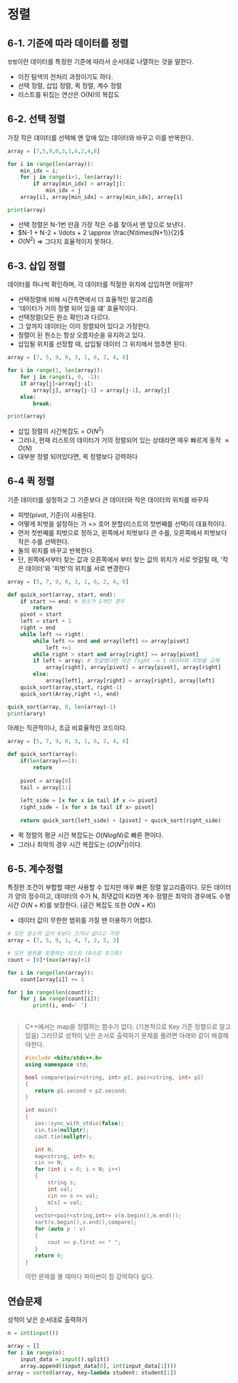 # 정렬

## 6-1. 기준에 따라 데이터를 정렬

`정렬`이란 데이터를 특정한 기준에 따라서 순서대로 나열하는 것을 말한다.
- 이진 탐색의 전처리 과정이기도 하다.
- 선택 정렬, 삽입 정렬, 퀵 정렬, 계수 정렬
- 리스트를 뒤집는 연산은 O(N)의 복잡도

## 6-2. 선택 정렬
가장 작은 데이터를 선택해 맨 앞에 있는 데이터와 바꾸고 이를 반복한다.
```python
array = [7,5,9,0,3,1,6,2,4,8]

for i in range(len(array)):
	min_idx = i;
	for j in range(i+1, len(array)):
    	if array[min_idx] > array[j]:
        	min_idx = j
	array[i], array[min_idx] = array[min_idx], array[i]

print(array)
```
- 선택 정렬은 N-1번 만큼 가장 작은 수를 찾아서 맨 앞으로 보낸다.
- $N-1 + N-2 + \ldots + 2 \approx \frac{N\times(N+1)}{2}$  
- $O(N^2)$ => 그다지 효율적이지 못하다.

## 6-3. 삽입 정렬
데이터를 하나씩 확인하며, 각 데이터를 적절한 위치에 삽입하면 어떨까?
- 선택정렬에 비해 시간측면에서 더 효율적인 알고리즘
- '데이터가 거의 정렬 되어 있을 떄' 효율적이다.
- 선택정렬(모든 원소 확인)과 다르다.
- 그 앞까지 데이터는 이미 정렬되어 있다고 가정한다.
- 정렬이 된 원소는 항상 오름차순을 유지하고 있다.
- 삽입될 위치를 선정할 때, 삽입될 데이터 그 위치에서 멈추면 된다.

```python
array = [7, 5, 9, 9, 3, 1, 6, 2, 4, 8]

for i in range(1, len(array)):
	for j in range(i, 0, -1):
    if array[j]<array[j-i[:
    	array[j], array[j-1] = array[j-1], array[j]
	else:
    	break;

print(array)
```

- 삽입 정렬의 시간복잡도 = $O(N^2)$
- 그러나, 현재 리스트의 데이터가 거의 정렬되어 있는 상태라면 매우 빠르게 동작 $\approx O(N)$
- 대부분 정렬 되어있다면, 퀵 정렬보다 강력하다

## 6-4 퀵 정렬
기준 데이터를 설정하고 그 기준보다 큰 데이터와 작은 데이터의 위치를 바꾸자

- 피벗(pivot, 기준)이 사용된다.
- 어떻게 피벗을 설정하는 가 => 호어 분할(리스트의 첫번째를 선택)이 대표적이다.
- 먼저 첫번째를 피벗으로 정하고, 왼쪽에서 피벗보다 큰 수를, 오른쪽에서 피벗보다 작은 수를 선택한다.
- 둘의 위치를 바꾸고 반복한다.
- 단, 왼쪽에서부터 찾는 값과 오른쪽에서 부터 찾는 값의 위치가 서로 엇갈릴 때, '작은 데이터'와 '피벗'의 위치를 서로 변경한다

```python
array = [5, 7, 9, 0, 3, 1, 6, 2, 4, 8]

def quick_sort(array, start, end):
	if start >= end: # 원소가 1개인 경우
    	return
    pivot = start 
    left = start + 1
    right = end
    while left <= right:
    	while left <= end and array[left] <= array[pivot]
        	left +=1
		while right > start and array[right] >= array[pivot]
        if left > array: # 엇갈렸다면 작은 right -= 1 데이터와 피벗을 교체
        	array[right], array[pivot] = array[pivot], array[right]
		else:
        	array[left], array[right] = array[right], array[left]
	quick_sort(array,start, right-1)
    quick_sort(Array,right +1, end)

quick_sort(array, 0, len(array)-1)
print(arary)
```
아래는 직관적이나, 조금 비효율적인 코드이다.
```python
array = [5, 7, 9, 0, 3, 1, 6, 2, 4, 8]

def quick_sort(array):
	if(len(array)==1):
    	return
	
    pivot = array[0]
    tail = array[1:]
    
    left_side = [x for x in tail if x <= pivot]
    right_side = [x for x in tail if x> pivot]
    
    return quick_sort(left_side) + [pivot] + quick_sort(right_side)
```

- 퀵 정렬의 평균 시간 복잡도는 $O(Nlog{N})$로 빠른 편이다.
- 그러나 최악의 경우 시간 복잡도는 $(O(N^2))$이다.

## 6-5. 계수정렬
특정한 조건이 부합할 때만 사용할 수 있지만 매우 빠른 정렬 알고리즘이다.
모든 데이터가 양의 정수이고, 데이터의 수가 N, 최댓값이 K라면 계수 정렬은 최악의 경우에도 수행 시간 $O(N+K)$를 보장한다. (공간 복잡도 또한 $O(N+K)$)

- 데이터 값이 무한한 범위를 가질 땐 이용하기 어렵다.
```python
# 모든 원소의 값이 0보다 크거나 같다고 가정
array = [7, 5, 9, 1, 4, 7, 2, 5, 3]

# 모든 범위를 포함하는 리스트 (0으로 초기화)
count = [0]*(max(array)+1)

for i in range(len(array)):
	count[array[i]] += 1

for j in range(len(count)):
	for j in range(count[i]):
    	print(i, end=' ')
        
```

> C++에서는 map을 정렬하는 함수가 없다. (기본적으로 Key 기준 정렬으로 알고 있음)
> 그러므로 성적이 낮은 순서로 출력하기 문제를 풀려면 아래와 같이 해결해야한다.
> ```cpp
>#include <bits/stdc++.h>
>using namespace std;
>
>bool compare(pair<string, int> p1, pair<string, int> p2)
>{
>    return p1.second < p2.second;
>}
>
>int main()
>{
>    ios::sync_with_stdio(false);
>    cin.tie(nullptr);
>    cout.tie(nullptr);
>
>    int N;
>    map<string, int> m;
>    cin >> N;
>    for (int i = 0; i < N; i++)
>    {
>        string s;
>        int val;
>        cin >> s >> val;
>        m[s] = val;
>    }
>    vector<pair<string,int>> v(m.begin(),m.end());
>    sort(v.begin(),v.end(),compare);
>    for (auto p : v)
>    {
>        cout << p.first << " ";
>    }
>    return 0;
>}
>```
> 이런 문제를 볼 때마다 파이썬이 참 강력하다 싶다.

## 연습문제
성적이 낮은 순서대로 출력하기
```python
n = int(input())

array = []
for i in range(n):
	input_data = input().split()
    array.append((input_data[0], int(input_data[1])))
array = sorted(array, key=lambda student: student[1])
```
